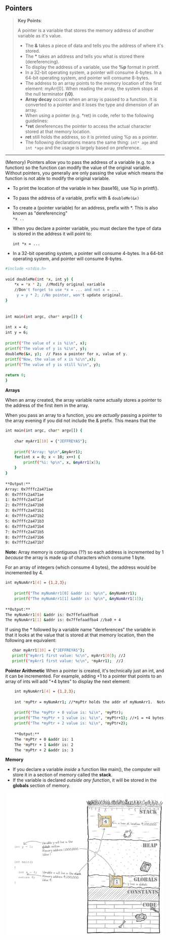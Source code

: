 ## Pointers

> **Key Points**:
>
>A pointer is a variable that stores the memory address of another variable as it's value. 
>- The **&** takes a piece of data and tells you the address of where it's stored.
>- The **\*** takes an address and tells you what is stored there (dereferencing).
>- To display the address of a variable, use the **%p** format in printf.
>- In a 32-bit operating system, a pointer will consume 4-bytes.  In a 64-bit operating system, and pointer will consume 8-bytes.
>- The address to an array points to the memory location of the first element: myArr[0].  When reading the array, the system stops at the null terminator **(\0)**.
>- **Array decay** occurs when an array is passed to a function.  It is converted to a pointer and it loses the type and dimension of an array. 
>- When using a pointer (e.g. *ret) in code, refer to the following guidelines:
>- **\*ret** dereferences the pointer to access the actual character stored at that memory location.
>- **ret** still holds the address, so it is printed using %p as a pointer.
>- The following declarations means the same thing: `int* age` and `int *age` and the usage is largely based on preference..
---
(Memory) Pointers allow you to pass the address of a variable (e.g. to a function) so the function can modify the value of the original variable.  Without pointers, you generally are only passing the value which means the function is not able to modify the original variable. 

- To print the location of the variable in hex (base16), use %p in printf().
- To pass the address of a variable, prefix with &
    ```doubleMe(&x)```
- To create a (pointer variable) for an address, prefix with *.  This is also known as "dereferencing"  
    ```*x ..```
- When you declare a pointer variable, you must declare the type of data is stored in the address it will point to:

    ```int *x = ...```
- In a 32-bit operating system, a pointer will consume 4-bytes.  In a 64-bit operating system, and pointer will consume 8-bytes.


```sh
#include <stdio.h>

void doubleMe(int *x, int y) {
    *x = *x * 2;  //Modify original variable
    //Don't forget to use *x = ... and not x = ...
     y = y * 2; //No pointer, won't update original.
}


int main(int argc, char* argv[]) {

int x = 4;
int y = 6;

printf("The value of x is %i\n", x);
printf("The value of y is %i\n", y);
doubleMe(&x, y);  // Pass a pointer for x, value of y.
printf("Now, the value of x is %i\n",x);
printf("The value of y is still %i\n", y);

return 0;
}
```
**Arrays**

When an array created, the array variable name actually stores a pointer to the address of the first item in the array.

When you pass an array to a function, you are *actually* passing a pointer to the array evening if you did not include the & prefix.  This means that the 

```sh
int main(int argc, char* argv[]) {

    char myArr1[10] = {"JEFFREYAS"};

    printf("Array: %p\n",&myArr1);
    for(int x = 0; x < 10; x++) {
        printf("%i: %p\n", x, &myArr1[x]);
    }
}

**Output:**
Array: 0x7fffc2a471ae
0: 0x7fffc2a471ae
1: 0x7fffc2a471af
2: 0x7fffc2a471b0
3: 0x7fffc2a471b1
4: 0x7fffc2a471b2
5: 0x7fffc2a471b3
6: 0x7fffc2a471b4
7: 0x7fffc2a471b5
8: 0x7fffc2a471b6
9: 0x7fffc2a471b7
```
**Note:** Array memory is contiguous (??) so each address is incremented by 1 *because* the array is made up of characters which consume 1 byte.

For an array of integers (which consume 4 bytes), the address would be incremented by 4.

```sh
int myNumArr1[4] = {1,2,3};

    printf("The myNumArr1[0] &addr is: %p\n", &myNumArr1);
    printf("The myNumArr1[1] &addr is: %p\n", &myNumArr1[1]);

**Output:**
The myNumArr1[0] &addr is: 0x7ffefaadfba0
The myNumArr1[1] &addr is: 0x7ffefaadfba4 //ba0 + 4
```

If using the * followed by a variable name "dereferences" the variable in that it looks at the value that is stored at that memory location, then the following are equivalent:

```sh
   char myArr1[10] = {"JEFFREYAS"};
   printf("myArr1 first value: %c\n", myArr1[0]); //J
   printf("myArr1 first value: %c\n", *myArr1);  //J
```

**Pointer Arithmetic**
When a pointer is created, it's technically just an int, and it can be incremented.  For example, adding +1 to a pointer that points to an array of ints will add "+4 bytes" to display the next element:

```sh
    int myNumArr1[4] = {1,2,3};

    int *myPtr = myNumArr1; //*myPtr holds the addr of myNumArr1.  Note, when creating the variable this way you do not need the & prefix.

    printf("The *myPtr + 0 value is: %i\n", *myPtr);
    printf("The *myPtr + 1 value is: %i\n", *myPtr+1); //+1 = +4 bytes
    printf("The *myPtr + 2 value is: %i\n", *myPtr+2);

    **Output:**
    The *myPtr + 0 &addr is: 1
    The *myPtr + 1 &addr is: 2
    The *myPtr + 2 &addr is: 3
```

**Memory**
- If you declare a variable *inside* a function like main(), the computer will store it in a section of memory called the **stack**.
- If the variable is declared *outside any function*, it will be stored in the **globals** section of memory.

![Variable Storage](./how-to/images/variables_in_memory.jpg)



